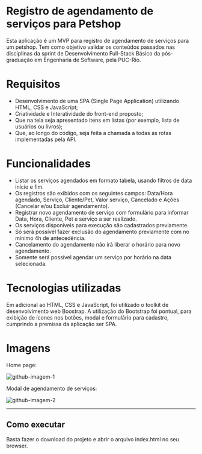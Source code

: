 # Registro de agendamento de serviços para Petshop

Esta aplicação é um MVP para registro de agendamento de serviços para um petshop.
Tem como objetivo validar os conteúdos passados nas disciplinas da sprint de Desenvolvimento Full-Stack Básico da pós-graduação em Engenharia de Software, pela PUC-Rio.

# Requisitos

- Desenvolvimento de uma SPA (Single Page Application) utilizando HTML, CSS e JavaScript;
- Criatividade e Interatividade do front-end proposto;
- Que na tela seja apresentado itens em listas (por exemplo, lista de usuários ou livros);
- Que, ao longo do código, seja feita a chamada a todas as rotas implementadas pela API.

# Funcionalidades

- Listar os serviços agendados em formato tabela, usando filtros de data início e fim.
- Os registros são exibidos com os seguintes campos: Data/Hora agendado, Serviço, Cliente/Pet, Valor serviço, Cancelado e Ações (Cancelar e/ou Excluir agendamento). 
- Registrar novo agendamento de serviço com formulário para informar Data, Hora, Cliente, Pet e serviço a ser realizado.
- Os serviços disponíveis para execução são cadastrados previamente.
- Só será possível fazer exclusão do agendamento previamente com no mínimo 4h de antecedência.
- Cancelamento do agendamento não irá liberar o horário para novo agendamento.
- Somente será possível agendar um serviço por horário na data selecionada.

# Tecnologias utilizadas

Em adicional ao HTML, CSS e JavaScript, foi utilizado o toolkit de desenvolvimento web Boostrap.
A utilização do Bootstrap foi pontual, para exibição de ícones nos botões, modal e formulário para cadastro, cumprindo a premissa da aplicação ser SPA.

# Imagens

Home page:

![github-imagem-1](https://github.com/jonathangsilveira/mvp-registro-petshop-frontend/assets/19233288/8e8fa715-961e-4dbc-851c-e3fdeaaccf6c)

Modal de agendamento de serviços:

![github-imagem-2](https://github.com/jonathangsilveira/mvp-registro-petshop-frontend/assets/19233288/c0857448-e452-4559-8b21-3246f96eb53a)

---
## Como executar

Basta fazer o download do projeto e abrir o arquivo index.html no seu browser.
